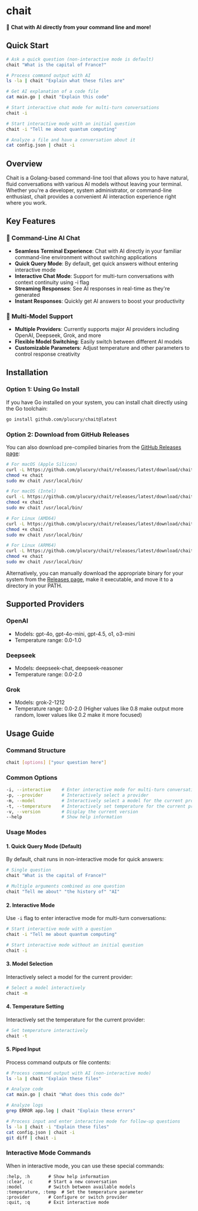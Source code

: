# chait

🤖 **Chat with AI directly from your command line and more!**

## Quick Start

```bash
# Ask a quick question (non-interactive mode is default)
chait "What is the capital of France?"

# Process command output with AI
ls -la | chait "Explain what these files are"

# Get AI explanation of a code file
cat main.go | chait "Explain this code"

# Start interactive chat mode for multi-turn conversations
chait -i

# Start interactive mode with an initial question
chait -i "Tell me about quantum computing"

# Analyze a file and have a conversation about it
cat config.json | chait -i
```

## Overview

Chait is a Golang-based command-line tool that allows you to have natural, fluid conversations with various AI models without leaving your terminal. Whether you're a developer, system administrator, or command-line enthusiast, chait provides a convenient AI interaction experience right where you work.

## Key Features

### 💬 Command-Line AI Chat
- **Seamless Terminal Experience**: Chat with AI directly in your familiar command-line environment without switching applications
- **Quick Query Mode**: By default, get quick answers without entering interactive mode
- **Interactive Chat Mode**: Support for multi-turn conversations with context continuity using -i flag
- **Streaming Responses**: See AI responses in real-time as they're generated
- **Instant Responses**: Quickly get AI answers to boost your productivity

### 🔄 Multi-Model Support
- **Multiple Providers**: Currently supports major AI providers including OpenAI, Deepseek, Grok, and more
- **Flexible Model Switching**: Easily switch between different AI models
- **Customizable Parameters**: Adjust temperature and other parameters to control response creativity

## Installation

### Option 1: Using Go Install

If you have Go installed on your system, you can install chait directly using the Go toolchain:

```bash
go install github.com/plucury/chait@latest
```

### Option 2: Download from GitHub Releases

You can also download pre-compiled binaries from the [GitHub Releases page](https://github.com/plucury/chait/releases):

```bash
# For macOS (Apple Silicon)
curl -L https://github.com/plucury/chait/releases/latest/download/chait-darwin-arm64 -o chait
chmod +x chait
sudo mv chait /usr/local/bin/

# For macOS (Intel)
curl -L https://github.com/plucury/chait/releases/latest/download/chait-darwin-amd64 -o chait
chmod +x chait
sudo mv chait /usr/local/bin/

# For Linux (AMD64)
curl -L https://github.com/plucury/chait/releases/latest/download/chait-linux-amd64 -o chait
chmod +x chait
sudo mv chait /usr/local/bin/

# For Linux (ARM64)
curl -L https://github.com/plucury/chait/releases/latest/download/chait-linux-arm64 -o chait
chmod +x chait
sudo mv chait /usr/local/bin/
```

Alternatively, you can manually download the appropriate binary for your system from the [Releases page](https://github.com/plucury/chait/releases), make it executable, and move it to a directory in your PATH.

## Supported Providers

### OpenAI
- Models: gpt-4o, gpt-4o-mini, gpt-4.5, o1, o3-mini
- Temperature range: 0.0-1.0

### Deepseek
- Models: deepseek-chat, deepseek-reasoner
- Temperature range: 0.0-2.0

### Grok
- Models: grok-2-1212
- Temperature range: 0.0-2.0 (Higher values like 0.8 make output more random, lower values like 0.2 make it more focused)

## Usage Guide

### Command Structure

```bash
chait [options] ["your question here"]
```

### Common Options

```bash
-i, --interactive    # Enter interactive mode for multi-turn conversations
-p, --provider       # Interactively select a provider
-m, --model          # Interactively select a model for the current provider
-t, --temperature    # Interactively set temperature for the current provider
-v, --version        # Display the current version
--help               # Show help information
```

### Usage Modes

#### 1. Quick Query Mode (Default)

By default, chait runs in non-interactive mode for quick answers:

```bash
# Single question
chait "What is the capital of France?"

# Multiple arguments combined as one question
chait "Tell me about" "the history of" "AI"
```

#### 2. Interactive Mode

Use `-i` flag to enter interactive mode for multi-turn conversations:

```bash
# Start interactive mode with a question
chait -i "Tell me about quantum computing"

# Start interactive mode without an initial question
chait -i
```

#### 3. Model Selection

Interactively select a model for the current provider:

```bash
# Select a model interactively
chait -m

```

#### 4. Temperature Setting

Interactively set the temperature for the current provider:

```bash
# Set temperature interactively
chait -t

```

#### 5. Piped Input

Process command outputs or file contents:

```bash
# Process command output with AI (non-interactive mode)
ls -la | chait "Explain these files"

# Analyze code
cat main.go | chait "What does this code do?"

# Analyze logs
grep ERROR app.log | chait "Explain these errors"

# Process input and enter interactive mode for follow-up questions
ls -la | chait -i "Explain these files"
cat config.json | chait -i
git diff | chait -i
```

### Interactive Mode Commands

When in interactive mode, you can use these special commands:

```
:help, :h       # Show help information
:clear, :c      # Start a new conversation
:model          # Switch between available models
:temperature, :temp  # Set the temperature parameter
:provider       # Configure or switch provider
:quit, :q       # Exit interactive mode
```
